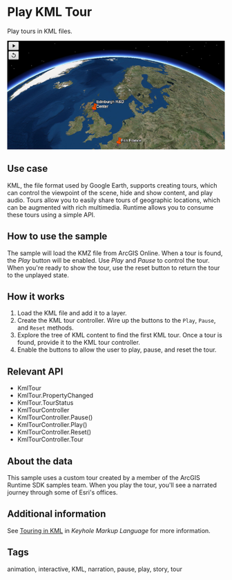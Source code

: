 # Play KML Tour

Play tours in KML files.

![Image of play KML tour](PlayAKMLTour.png)

## Use case

KML, the file format used by Google Earth, supports creating tours, which can control the viewpoint of the scene, hide and show content, and play audio. Tours allow you to easily share tours of geographic locations, which can be augmented with rich multimedia. Runtime allows you to consume these tours using a simple API.

## How to use the sample

The sample will load the KMZ file from ArcGIS Online. When a tour is found, the _Play_ button will be enabled. Use _Play_ and _Pause_ to control the tour. When you're ready to show the tour, use the reset button to return the tour to the unplayed state.

## How it works

1. Load the KML file and add it to a layer.
2. Create the KML tour controller. Wire up the buttons to the `Play`, `Pause`, and `Reset` methods.
3. Explore the tree of KML content to find the first KML tour. Once a tour is found, provide it to the KML tour controller.
4. Enable the buttons to allow the user to play, pause, and reset the tour.

## Relevant API

* KmlTour
* KmlTour.PropertyChanged
* KmlTour.TourStatus
* KmlTourController
* KmlTourController.Pause()
* KmlTourController.Play()
* KmlTourController.Reset()
* KmlTourController.Tour

## About the data

This sample uses a custom tour created by a member of the ArcGIS Runtime SDK samples team. When you play the tour, you'll see a narrated journey through some of Esri's offices.

## Additional information

See [Touring in KML](https://developers.google.com/kml/documentation/touring) in *Keyhole Markup Language* for more information.

## Tags

animation, interactive, KML, narration, pause, play, story, tour
